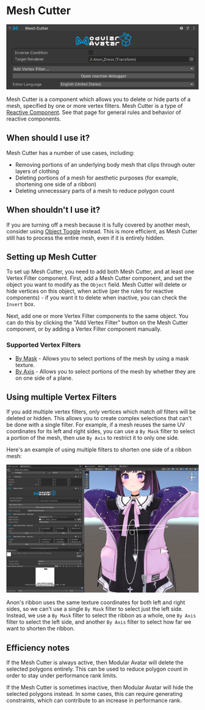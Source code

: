 ﻿# Mesh Cutter

![Mesh Cutter](mesh-cutter.png)

Mesh Cutter is a component which allows you to delete or hide parts of a mesh, specified by one or more vertex filters.
Mesh Cutter is a type of [Reactive Component](../). See that page for general rules and behavior of reactive components.

## When should I use it?

Mesh Cutter has a number of use cases, including:

- Removing portions of an underlying body mesh that clips through outer layers of clothing
- Deleting portions of a mesh for aesthetic purposes (for example, shortening one side of a ribbon)
- Deleting unnecessary parts of a mesh to reduce polygon count

## When shouldn't I use it?

If you are turning off a mesh because it is fully covered by another mesh, consider
using [Object Toggle](./object-toggle.md) instead.
This is more efficient, as Mesh Cutter still has to process the entire mesh, even if it is entirely hidden.

## Setting up Mesh Cutter

To set up Mesh Cutter, you need to add both Mesh Cutter, and at least one Vertex Filter component.
First, add a Mesh Cutter component, and set the object you want to modify as the `Object` field.
Mesh Cutter will delete or hide vertices on this object, when active (per the rules for reactive components) - if you
want
it to delete when inactive, you can check the `Invert` box.

Next, add one or more Vertex Filter components to the same object. You can do this by clicking the "Add Vertex Filter"
button on the Mesh Cutter component, or by adding a Vertex Filter component manually.

### Supported Vertex Filters

- [By Mask](./by-mask) - Allows you to select portions of the mesh by using a mask texture.
- [By Axis](./by-axis) - Allows you to select portions of the mesh by whether they are on one side of a plane.

## Using multiple Vertex Filters

If you add multiple vertex filters, only vertices which match *all* filters will be deleted or hidden. This allows you
to create complex selections that can't be done with a single filter. For example, if a mesh reuses the same UV
coordinates
for its left and right sides, you can use a `By Mask` filter to select a portion of the mesh, then use `By Axis` to
restrict it to only one side.

Here's an example of using multiple filters to shorten one side of a ribbon mesh:

![Mesh Cutter with multiple filters](mesh-cutter-multiple-filters.png)

Anon's ribbon uses the same texture coordinates for both left and right sides, so we can't use a single `By Mask` filter
to
select just the left side. Instead, we use a `By Mask` filter to select the ribbon as a whole, one `By Axis` filter to
select
the left side, and another `By Axis` filter to select how far we want to shorten the ribbon.

## Efficiency notes

If the Mesh Cutter is always active, then Modular Avatar will delete the selected polygons entirely. This can be used
to reduce polygon count in order to stay under performance rank limits.

If the Mesh Cutter is sometimes inactive, then Modular Avatar will hide the selected polygons instead. In some cases,
this can require generating constraints, which can contribute to an increase in performance rank.